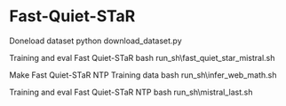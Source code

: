 # Fast-Quiet-STaR

Doneload dataset 
python download_dataset.py

Training and eval Fast Quiet-STaR
bash run_sh\fast_quiet_star_mistral.sh

Make Fast Quiet-STaR NTP Training data
bash run_sh\infer_web_math.sh

Training and eval Fast Quiet-STaR NTP
bash run_sh\mistral_last.sh


